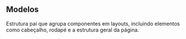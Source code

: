 ## Modelos

Estrutura pai que agrupa componentes em layouts, incluindo elementos como cabeçalho, rodapé e a estrutura geral da página.
